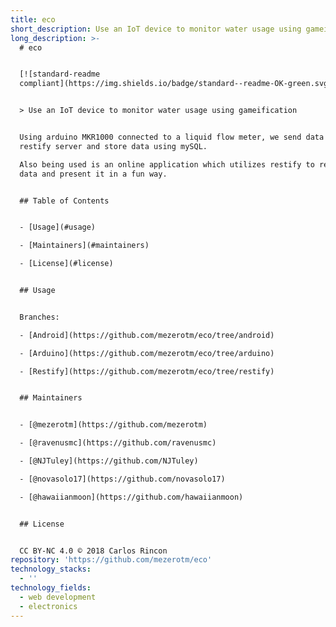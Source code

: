 ```yaml
---
title: eco
short_description: Use an IoT device to monitor water usage using gameification
long_description: >-
  # eco


  [![standard-readme
  compliant](https://img.shields.io/badge/standard--readme-OK-green.svg?style=flat-square)](https://github.com/RichardLitt/standard-readme)


  > Use an IoT device to monitor water usage using gameification


  Using arduino MKR1000 connected to a liquid flow meter, we send data to a
  restify server and store data using mySQL.

  Also being used is an online application which utilizes restify to read the
  data and present it in a fun way.


  ## Table of Contents


  - [Usage](#usage)

  - [Maintainers](#maintainers)

  - [License](#license)


  ## Usage


  Branches:

  - [Android](https://github.com/mezerotm/eco/tree/android)

  - [Arduino](https://github.com/mezerotm/eco/tree/arduino)

  - [Restify](https://github.com/mezerotm/eco/tree/restify)


  ## Maintainers


  - [@mezerotm](https://github.com/mezerotm)

  - [@ravenusmc](https://github.com/ravenusmc)

  - [@NJTuley](https://github.com/NJTuley)

  - [@novasolo17](https://github.com/novasolo17)

  - [@hawaiianmoon](https://github.com/hawaiianmoon)


  ## License


  CC BY-NC 4.0 © 2018 Carlos Rincon
repository: 'https://github.com/mezerotm/eco'
technology_stacks:
  - ''
technology_fields:
  - web development
  - electronics
---
```


